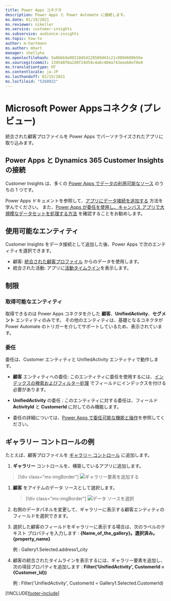 ```yaml
---
title: Power Apps コネクタ
description: Power Apps と Power Automate に接続します。
ms.date: 01/19/2021
ms.reviewer: nikeller
ms.service: customer-insights
ms.subservice: audience-insights
ms.topic: how-to
author: m-hartmann
ms.author: mhart
manager: shellyha
ms.openlocfilehash: 5a8bbb9a09218d54228589d43c21c8894680b56e
ms.sourcegitcommit: 139548f8a2d0f24d54c4a6c404a743eeeb8ef8e0
ms.translationtype: HT
ms.contentlocale: ja-JP
ms.lasthandoff: 02/15/2021
ms.locfileid: "5268922"
---
```

# <a name="microsoft-power-apps-connector-preview"></a>Microsoft Power Appsコネクタ (プレビュー)

統合された顧客プロファイルを Power Apps でパーソナライズされたアプリに取り込みます。

## <a name="connect-power-apps-and-dynamics-365-customer-insights"></a>Power Apps と Dynamics 365 Customer Insights の接続

Customer Insights は、多くの [Power Apps でデータの利用可能なソース](https://docs.microsoft.com/powerapps/maker/canvas-apps/working-with-data-sources) のうちの 1 つです。

Power Apps ドキュメントを参照して、[アプリにデータ接続を追加する](https://docs.microsoft.com/powerapps/maker/canvas-apps/add-data-connection) 方法を学んでください。 また、[Power Apps が委任を使用し、キャンバス アプリで大規模なデータセットを処理する方法](https://docs.microsoft.com/powerapps/maker/canvas-apps/delegation-overview) を確認することをお勧めします。

## <a name="available-entities"></a>使用可能なエンティティ

Customer Insights をデータ接続として追加した後、Power Apps で次のエンティティを選択できます。

- 顧客: [統合された顧客プロファイル](customer-profiles.md) からのデータを使用します。
- 統合された活動: アプリに[活動タイムライン](activities.md)を表示します。

## <a name="limitations"></a>制限

### <a name="retrievable-entities"></a>取得可能なエンティティ

取得できるのは Power Apps コネクタを介した **顧客**、**UnifiedActivity**、**セグメント** エンティティのみです。 その他のエンティティは、基礎となるコネクタが Power Automate のトリガーを介してサポートしているため、表示されています。  

### <a name="delegation"></a>委任

委任は、Customer エンティティと UnifiedActivity エンティティで動作します。 

- **顧客** エンティティへの委任: このエンティティに委任を使用するには、[インデックスの検索およびフィルター処理](search-filter-index.md) でフィールドにインデックスを付ける必要があります。  

- **UnifiedActivity** の委任 : このエンティティに対する委任は、フィールド **ActivityId** と **CustomerId** に対してのみ機能します。  

- 委任の詳細については、[Power Apps で委任可能な機能と操作](https://docs.microsoft.com/connectors/commondataservice/#power-apps-delegable-functions-and-operations-for-the-cds-for-apps)を参照してください。 

## <a name="example-gallery-control"></a>ギャラリー コントロールの例

たとえば、顧客プロファイルを [ギャラリー コントロール](https://docs.microsoft.com/powerapps/maker/canvas-apps/add-gallery) に追加します。

1. **ギャラリー** コントロールを、構築しているアプリに追加します。

> [!div class="mx-imgBorder"]
> ![ギャラリー要素を追加する](media/connector-powerapps9.png "ギャラリー要素を追加する")

1. **顧客** をアイテムのデータ ソースとして選択します。

    > [!div class="mx-imgBorder"]
    > ![データ ソースを選択](media/choose-datasource-powerapps.png "データ ソースを選択")

1. 右側のデータパネルを変更して、ギャラリーに表示する顧客エンティティのフィールドを選択できます。

1. 選択した顧客のフィールドをギャラリーに表示する場合は、次のラベルのテキスト プロパティを入力します : **{Name_of_the_gallery}。選択済み。{property_name}**

    例 : Gallery1.Selected.address1_city

1. 顧客の統合されたタイムラインを表示するには、ギャラリー要素を追加し、次の項目プロパティを追加します : **Filter('UnifiedActivity', CustomerId = {Customer_Id})**

    例 : Filter('UnifiedActivity', CustomerId = Gallery1.Selected.CustomerId)


[!INCLUDE[footer-include](../includes/footer-banner.md)]